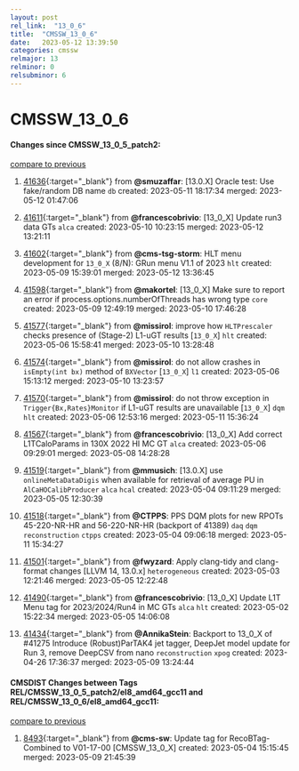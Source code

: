 ```yaml
---
layout: post
rel_link:  "13_0_6"
title:  "CMSSW_13_0_6"
date:   2023-05-12 13:39:50
categories: cmssw
relmajor: 13
relminor: 0
relsubminor: 6
---
```


# CMSSW_13_0_6
#### Changes since CMSSW_13_0_5_patch2:
[compare to previous](https://github.com/cms-sw/cmssw/compare/CMSSW_13_0_5_patch2...CMSSW_13_0_6)



1. [41636](http://github.com/cms-sw/cmssw/pull/41636){:target="_blank"}  from **@smuzaffar**: [13.0.X] Oracle test: Use fake/random DB name `db` created: 2023-05-11 18:17:34 merged: 2023-05-12 01:47:06

2. [41611](http://github.com/cms-sw/cmssw/pull/41611){:target="_blank"}  from **@francescobrivio**: [13_0_X] Update run3 data GTs `alca` created: 2023-05-10 10:23:15 merged: 2023-05-12 13:21:11

3. [41602](http://github.com/cms-sw/cmssw/pull/41602){:target="_blank"}  from **@cms-tsg-storm**: HLT menu development for `13_0_X` (8/N): GRun menu V1.1 of 2023 `hlt` created: 2023-05-09 15:39:01 merged: 2023-05-12 13:36:45

4. [41598](http://github.com/cms-sw/cmssw/pull/41598){:target="_blank"}  from **@makortel**: [13_0_X] Make sure to report an error if process.options.numberOfThreads has wrong type `core` created: 2023-05-09 12:49:19 merged: 2023-05-10 17:46:28

5. [41577](http://github.com/cms-sw/cmssw/pull/41577){:target="_blank"}  from **@missirol**: improve how `HLTPrescaler` checks presence of (Stage-2) L1-uGT results [`13_0_X`] `hlt` created: 2023-05-06 15:58:41 merged: 2023-05-10 13:28:48

6. [41574](http://github.com/cms-sw/cmssw/pull/41574){:target="_blank"}  from **@missirol**: do not allow crashes in `isEmpty(int bx)` method of `BXVector` [`13_0_X`] `l1` created: 2023-05-06 15:13:12 merged: 2023-05-10 13:23:57

7. [41570](http://github.com/cms-sw/cmssw/pull/41570){:target="_blank"}  from **@missirol**: do not throw exception in `Trigger{Bx,Rates}Monitor` if L1-uGT results are unavailable [`13_0_X`] `dqm` `hlt` created: 2023-05-06 12:53:16 merged: 2023-05-11 15:36:24

8. [41567](http://github.com/cms-sw/cmssw/pull/41567){:target="_blank"}  from **@francescobrivio**: [13_0_X] Add correct L1TCaloParams in 130X 2022 HI MC GT `alca` created: 2023-05-06 09:29:01 merged: 2023-05-08 14:28:28

9. [41519](http://github.com/cms-sw/cmssw/pull/41519){:target="_blank"}  from **@mmusich**: [13.0.X] use `onlineMetaDataDigis` when available for retrieval of average PU in `AlCaHOCalibProducer` `alca` `hcal` created: 2023-05-04 09:11:29 merged: 2023-05-05 12:30:39

10. [41518](http://github.com/cms-sw/cmssw/pull/41518){:target="_blank"}  from **@CTPPS**: PPS DQM plots for new RPOTs 45-220-NR-HR and 56-220-NR-HR (backport of 41389) `daq` `dqm` `reconstruction` `ctpps` created: 2023-05-04 09:06:18 merged: 2023-05-11 15:34:27

11. [41501](http://github.com/cms-sw/cmssw/pull/41501){:target="_blank"}  from **@fwyzard**: Apply clang-tidy and clang-format changes [LLVM 14, 13.0.x] `heterogeneous` created: 2023-05-03 12:21:46 merged: 2023-05-05 12:22:48

12. [41490](http://github.com/cms-sw/cmssw/pull/41490){:target="_blank"}  from **@francescobrivio**: [13_0_X] Update L1T Menu tag for 2023/2024/Run4 in MC GTs `alca` `hlt` created: 2023-05-02 15:22:34 merged: 2023-05-05 14:06:08

13. [41434](http://github.com/cms-sw/cmssw/pull/41434){:target="_blank"}  from **@AnnikaStein**: Backport to 13_0_X of #41275 Introduce (Robust)ParTAK4 jet tagger, DeepJet model update for Run 3, remove DeepCSV from nano `reconstruction` `xpog` created: 2023-04-26 17:36:37 merged: 2023-05-09 13:24:44

#### CMSDIST Changes between Tags REL/CMSSW_13_0_5_patch2/el8_amd64_gcc11 and REL/CMSSW_13_0_6/el8_amd64_gcc11:
[compare to previous](https://github.com/cms-sw/cmsdist/compare/REL/CMSSW_13_0_5_patch2/el8_amd64_gcc11...REL/CMSSW_13_0_6/el8_amd64_gcc11)



1. [8493](http://github.com/cms-sw/cmsdist/pull/8493){:target="_blank"}  from **@cms-sw**: Update tag for RecoBTag-Combined to V01-17-00 [CMSSW_13_0_X] created: 2023-05-04 15:15:45 merged: 2023-05-09 21:45:39
